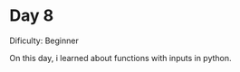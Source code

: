 # Day 8
<p>Dificulty: Beginner</p>
<p>On this day, i learned about functions with inputs in python.</p>

